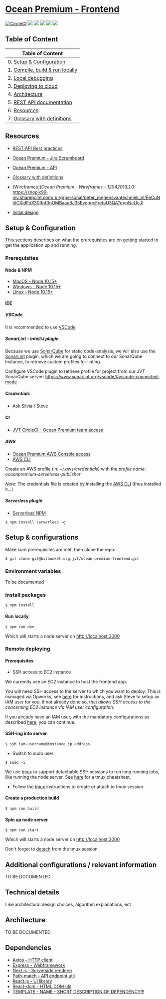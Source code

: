 # [Ocean Premium - Frontend](https://op-dev.jongensvantechniek.nl)


[![CircleCI](https://circleci.com/bb/oceanpremium/ocean-premium-api/tree/feature%2Fskeleton.svg?style=svg&circle-token=384a2a280e94bb67b80b424940eb58d7c41b1d69)](https://circleci.com/bb/oceanpremium/ocean-premium-api/tree/feature%2Fskeleton)
![](https://sonar.jongensvantechniek.nl/api/project_badges/measure?project=com.oceanpremium.api&metric=alert_status)
![](https://sonar.jongensvantechniek.nl/api/project_badges/measure?project=com.oceanpremium.api&metric=bugs)
![](https://sonar.jongensvantechniek.nl/api/project_badges/measure?project=com.oceanpremium.api&metric=code_smells)
![](https://sonar.jongensvantechniek.nl/api/project_badges/measure?project=com.oceanpremium.api&metric=coverage)
![](https://sonar.jongensvantechniek.nl/api/project_badges/measure?project=com.oceanpremium.api&metric=vulnerabilities)

## Table of Content

| Table of Content                                                             |
|------------------------------------------------------------------------------|
| 0. [Setup & Configuration](#markdown-header-setup-&-configuration)           |
| 1. [Compile, build & run locally](#markdown-header-compile,-build-&-run)     |
| 2. [Local debugging](#markdown-header-debugging)                             |
| 3. [Deploying to cloud](#markdown-header-deploy)                             |
| 4. [Architecture](#markdown-header-architecture)                             |
| 5. [REST API documentation](#markdown-header-REST-API-documentation)         |
| 6. [Resources](#markdown-header-resources)                                   |
| 7. [Glossary with definitions](Glossary)

## Resources

- [REST API Best practices](https://github.com/tfredrich/RestApiTutorial.com/raw/master/media/RESTful%20Best%20Practices-v1_2.pdf)

- [Ocean Premium - Jira Scrumboard](https://dudesoftechnology.atlassian.net/jira/software/projects/OP/boards/53)

- [Ocean Premium - API]()

- [Glossary with definitions](https://bitbucket.org/oceanpremium/ocean-premium-api/wiki/Glossary)

- [Wireframes](*Ocean Premium - Wireframes - 12042019_1.0*: https://shopix99-my.sharepoint.com/:b:/g/personal/peter_jongensvantechniek_nl/EeCuNhlCXjdFuX30Rnf0nOMBaau8J35EvcpgcFrefaU3QA?e=pNcUcJ)

- [Initial design](https://www.figma.com/proto/0KBc0Pattj9Cc9ov7akc3VFD/Ocean-Premium?node-id=178%3A1962&viewport=468%2C522%2C0.778865&scaling=min-zoom&redirected=1)


## Setup & Configuration

This sections describes on what the prerequisites are on getting started to get the application up and running.

### Prerequisites

#### Node & NPM

- [MacOS - Node 10.15+](https://nodejs.org/en/download/)
- [Windows - Node 10.15+](https://nodejs.org/en/download/)
- [Linux - Node 10.15+](https://nodejs.org/en/download/)

#### IDE

##### VSCode

It is recommended to use [VSCode](https://code.visualstudio.com/)

##### SonarLint - IntelliJ plugin

Because we use [SonarQube](http://sonarqube.org) for static code-analysis, we will also use the [SonarLint](https://www.sonarlint.org) plugin, which we are going to connect to our SonarQube Instance, to retrieve custom profiles for linting.

Configure VSCode plugin to retrieve profile for project from our JVT SonarQube server:
https://www.sonarlint.org/vscode/#vscode-connected-mode

##### Credentials

- Ask Silvia / Steve

##### CI
- [JVT CircleCI - Ocean Premium team access](https://circleci.com/bb/jvt/oceanpremium)

##### AWS
- [Ocean Premium AWS Console access](https://oceanpremium.signin.aws.amazon.com/console)
- [AWS CLI](https://github.com/aws/aws-cli)

Create an AWS profile (in: _~/.aws/credentials_) with the _profile name_: _oceanpremium-serverless-publisher_

*Note*: The credentials file is created by installing the [AWS CLI](https://github.com/aws/aws-cli) (thus installed it...)

##### Serverless plugin

- [Serverless NPM](https://serverless.com)

```shell
$ npm install serverless -g
```

## Setup & configurations

Make sure prerequisites are met, then clone the repo:

```shell
$ git clone git@bitbucket.org:jvt/ocean-premium-frontend.git
```

### Environment variables

To be documented


### Install packages

```shell
$ npm install
```

#### Run locally

```shell
$ npm run dev
```

Which will starts a node server on [http://localhost:3000](http://localhost:3000)

### Remote deploying

#### Prerequisites

- SSH access to EC2 instance

We currently use an EC2 instance to host the frontend app.

You will need SSH access to the server to which you want to deploy. This is managed via Opworks, see [here](https://stackoverflow.com/c/jongens-van-techniek/questions/98) for instructions, 
and ask Steve to setup an IAM user for you, if not already done so, that _allows SSH access to the concerning EC2 instance via IAM user configuration._

If you already have an IAM user, with the mandatory configurations as described [here](https://stackoverflow.com/c/jongens-van-techniek/questions/98), you can continue.

#### SSH-ing into server

```shell
$ ssh iam-username@instance.ip.address
```

- Switch to sudo user:

```shell
$ sudo -i
```

We use [tmux](https://en.wikipedia.org/wiki/Tmux) to support detachable SSH sessions to run long running jobs, like running the node server. See [here](https://tmuxcheatsheet.com) for a tmux cheatsheet.

- Follow the [tmux](tmux) instructions to create or attach to tmux session

#### Create a production build 

```shell
$ npm run build
```

#### Spin up node server

```shell
$ npm run start
```

Which will starts a node server on [http://localhost:3000](http://localhost:3000)

Don't forget to [detach](https://bitbucket.org/jvt/ocean-premium-frontend/wiki/tmux#markdown-header-detach-from-current-tmux-session) from the tmux session.

## Additional configurations / relevant information

TO BE DOCUMENTED

## Technical details

Like architectural design choices, algorithm explanations, ect

## Architecture

TO BE DOCUMENTED

## Dependencies

- [Axios - HTTP client](https://github.com/axios/axios)
- [Express - Webframework](https://github.com/expressjs/express)
- [Next.js - Serverside renderer](https://nextjs.org/)
- [Path-match - API endpoint util](https://github.com/pillarjs/path-match)
- [React.js - UI library](https://reactjs.org/)
- [React-dom - HTML DOM util](https://reactjs.org/docs/react-dom.html)
- [TEMPLATE - NAME - SHORT DESCRIPTION OF DEPENDENCY!!!](https://github.com/defunctzombie/node-url)